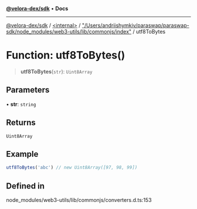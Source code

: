 [**@velora-dex/sdk**](../../../../README.md) • **Docs**

***

[@velora-dex/sdk](../../../../globals.md) / [\<internal\>](../../../README.md) / ["/Users/andriishymkiv/paraswap/paraswap-sdk/node\_modules/web3-utils/lib/commonjs/index"](../README.md) / utf8ToBytes

# Function: utf8ToBytes()

> **utf8ToBytes**(`str`): `Uint8Array`

## Parameters

• **str**: `string`

## Returns

`Uint8Array`

## Example

```ts
utf8ToBytes('abc') // new Uint8Array([97, 98, 99])
```

## Defined in

node\_modules/web3-utils/lib/commonjs/converters.d.ts:153

